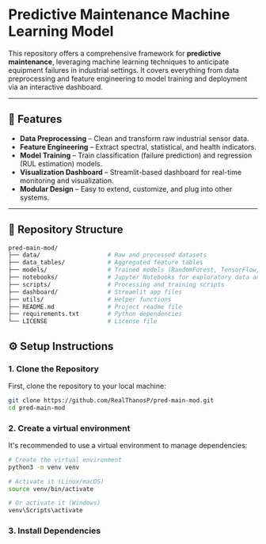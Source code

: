 # Predictive Maintenance Machine Learning Model

This repository offers a comprehensive framework for **predictive maintenance**, leveraging machine learning techniques to anticipate equipment failures in industrial settings. It covers everything from data preprocessing and feature engineering to model training and deployment via an interactive dashboard.

---

## 🚀 Features

- **Data Preprocessing** – Clean and transform raw industrial sensor data.
- **Feature Engineering** – Extract spectral, statistical, and health indicators.
- **Model Training** – Train classification (failure prediction) and regression (RUL estimation) models.
- **Visualization Dashboard** – Streamlit-based dashboard for real-time monitoring and visualization.
- **Modular Design** – Easy to extend, customize, and plug into other systems.

---

## 📁 Repository Structure

```bash
pred-main-mod/
├── data/                   # Raw and processed datasets
├── data_tables/            # Aggregated feature tables
├── models/                 # Trained models (RandomForest, TensorFlow, etc.)
├── notebooks/              # Jupyter Notebooks for exploratory data analysis
├── scripts/                # Processing and training scripts
├── dashboard/              # Streamlit app files
├── utils/                  # Helper functions
├── README.md               # Project readme file
├── requirements.txt        # Python dependencies
└── LICENSE                 # License file

```
## ⚙️ Setup Instructions

### 1. Clone the Repository

First, clone the repository to your local machine:

```bash
git clone https://github.com/RealThanosP/pred-main-mod.git
cd pred-main-mod
```

### 2. Create a virtual environment

It's recommended to use a virtual environment to manage dependencies:

```bash
# Create the virtual environment
python3 -m venv venv

# Activate it (Linux/macOS)
source venv/bin/activate

# Or activate it (Windows)
venv\Scripts\activate
```

### 3. Install Dependencies



